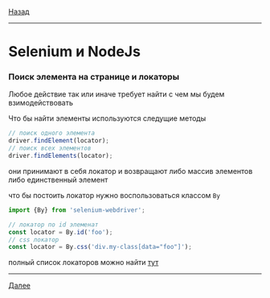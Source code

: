 [Назад](/e2e-stack/slides/5.md)

---

# Selenium и NodeJs

### Поиск элемента на странице и локаторы

Любое действие так или иначе требует найти с чем мы будем взимодействовать

Что бы найти элементы используются следущие методы

```javascript
// поиск одного элемента
driver.findElement(locator);
// поиск всех элементов
driver.findElements(locator);
```

они принимают в себя локатор и возвращают либо массив элементов либо единственный элемент

что бы постоить локатор нужно воспользоваться классом `By`

```javascript
import {By} from 'selenium-webdriver';

// локатор по id элеменат
const locator = By.id('foo');
// css локатор
const locator = By.css('div.my-class[data="foo"]');
```

полный список локаторов можно найти [тут](https://seleniumhq.github.io/selenium/docs/api/javascript/module/selenium-webdriver/index_exports_By.html)

---

[Далее](/e2e-stack/slides/7.md)

